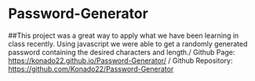 # Password-Generator
##This project was a great way to apply what we have been learning in class recently. Using javascript we were able to get a randomly generated password containing the desired characters and length./
Github Page: https://konado22.github.io/Password-Generator/ /
Github Repository:  https://github.com/Konado22/Password-Generator